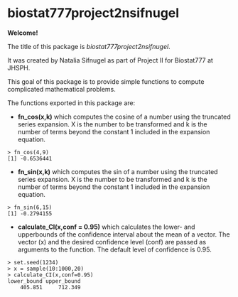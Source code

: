 # biostat777project2nsifnugel

**Welcome!**

The title of this package is *biostat777project2nsifnugel*.

It was created by Natalia Sifnugel as part of Project II for Biostat777 at JHSPH.

This goal of this package is to provide simple functions to compute complicated mathematical problems.

The functions exported in this package are:

-   **fn_cos(x,k)** which computes the cosine of a number using the truncated series expansion. X is the number to be transformed and k is the number of terms beyond the constant 1 included in the expansion equation.

```         
> fn_cos(4,9) 
[1] -0.6536441
```

-   **fn_sin(x,k)** which computes the sin of a number using the truncated series expansion. X is the number to be transformed and k is the number of terms beyond the constant 1 included in the expansion equation.

```         
> fn_sin(6,15)
[1] -0.2794155
```

-   **calculate_CI(x,conf = 0.95)** which calculates the lower- and upperbounds of the confidence interval about the mean of a vector. The vector (x) and the desired confidence level (conf) are passed as arguments to the function. The default level of confidence is 0.95.

```         
> set.seed(1234)
> x = sample(10:1000,20)
> calculate_CI(x,conf=0.95)
lower_bound upper_bound 
    405.851     712.349 
```
